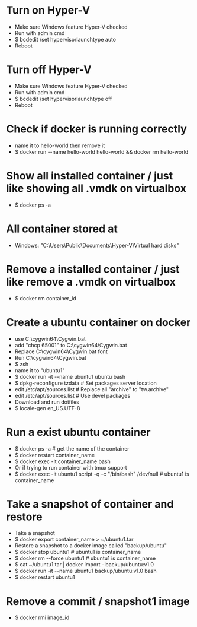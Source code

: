 Turn on Hyper-V
=====
* Make sure Windows feature Hyper-V checked
* Run with admin cmd
* $ bcdedit /set hypervisorlaunchtype auto
* Reboot

Turn off Hyper-V 
=====
* Make sure Windows feature Hyper-V checked
* Run with admin cmd
* $ bcdedit /set hypervisorlaunchtype off
* Reboot

Check if docker is running correctly
=====
* name it to hello-world then remove it
* $ docker run --name hello-world hello-world && docker rm hello-world

Show all installed container / just like showing all .vmdk on virtualbox
=====
* $ docker ps -a

All container stored at
=====
* Windows: "C:\Users\Public\Documents\Hyper-V\Virtual hard disks"

Remove a installed container / just like remove a .vmdk on virtualbox
=====
* $ docker rm container_id

Create a ubuntu container on docker
=====
* use C:\cygwin64\Cygwin.bat
* add "chcp 65001" to C:\cygwin64\Cygwin.bat
* Replace C:\cygwin64\Cygwin.bat font
* Run C:\cygwin64\Cygwin.bat
* $ zsh
* name it to "ubuntu1"
* $ docker run -it --name ubuntu1 ubuntu bash
* $ dpkg-reconfigure tzdata # Set packages server location
* edit /etc/apt/sources.list # Replace all "archive" to "tw.archive"
* edit /etc/apt/sources.list # Use devel packages
* Download and run dotfiles
* $ locale-gen en_US.UTF-8

Run a exist ubuntu container
=====
* $ docker ps -a # get the name of the container
* $ docker restart container_name
* $ docker exec -it container_name bash
* Or if trying to run container with tmux support
* $ docker exec -it ubuntu1 script -q -c "/bin/bash" /dev/null # ubuntu1 is container_name

Take a snapshot of container and restore
=====
* Take a snapshot
* $ docker export container_name > ~/ubuntu1.tar
* Restore a snapshot to a docker image called "backup/ubuntu"
* $ docker stop ubuntu1 # ubuntu1 is container_name
* $ docker rm --force ubuntu1 # ubuntu1 is container_name
* $ cat ~/ubuntu1.tar | docker import - backup/ubuntu:v1.0
* $ docker run -it --name ubuntu1 backup/ubuntu:v1.0 bash
* $ docker restart ubuntu1

Remove a commit / snapshot1 image
=====
* $ docker rmi image_id